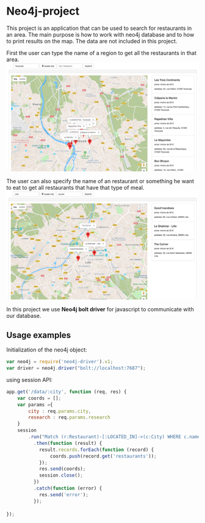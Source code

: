 # Neo4j-project

This project is an application that can be used to search for restaurants in an area. 
The main purpose is how to work with neo4j database and to how to print results on the map.
The data are not included in this project.

First the user can type the name of a region to get all the restaurants in that area.
![alt text](https://github.com/aiissataK/Neo4j-project/blob/master/includes/img/img1.png)


The user can also specify the name of an restaurant or something he want to eat to get all restaurants that have that type of meal.
![alt text](https://github.com/aiissataK/Neo4j-project/blob/master/includes/img/img2.png)

In this project we use <b>Neo4j bolt driver</b> for javascript to communicate with our database. 
## Usage examples

Initialization of the neo4j object:
```javascript
var neo4j = require('neo4j-driver').v1;
var driver = neo4j.driver("bolt://localhost:7687");
```
using session API:
```javascript
app.get('/data/:city', function (req, res) {
	var coords = [];
	var params ={
		city : req.params.city,
		research : req.params.research
	}
	session
		.run("Match (r:Restaurant)-[:LOCATED_IN]->(c:City) WHERE c.name={city} return r AS restaurants", {city:req.params.city})
		  .then(function (result) {
		    result.records.forEach(function (record) {
		     	coords.push(record.get('restaurants'));
		    });
		  	res.send(coords);
		    session.close();
		  })
		  .catch(function (error) {
		  	res.send('error');
		  });

});
```
